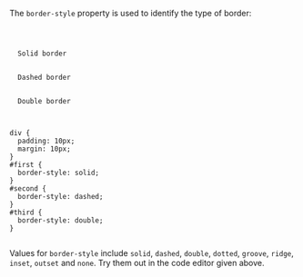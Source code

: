 The `border-style` property is used
to identify the type of border:

<Editor lang="css">
<code>
<panel lang="html">
<div id="first">
  Solid border
</div>
<div id="second">
  Dashed border
</div>
<div id="third">
  Double border
</div>
</panel>
<panel lang="css">
div {
  padding: 10px;
  margin: 10px;
}
#first {
  border-style: solid;
}
#second {
  border-style: dashed;
}
#third {
  border-style: double;
}
</panel>
</code>
</Editor>

Values for `border-style` include `solid`, `dashed`, `double`, `dotted`, `groove`, `ridge`, `inset`, `outset` and `none`. Try them out in the code editor given above.
